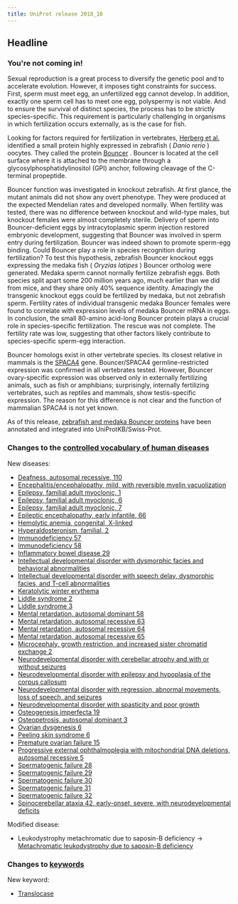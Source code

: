 ```yaml
---
title: UniProt release 2018_10
---
```


## Headline

### You're not coming in!

Sexual reproduction is a great process to diversify the genetic pool and to accelerate evolution. However, it imposes tight constraints for success. First, sperm must meet egg, an unfertilized egg cannot develop. In addition, exactly one sperm cell has to meet one egg, polyspermy is not viable. And to ensure the survival of distinct species, the process has to be strictly species-specific. This requirement is particularly challenging in organisms in which fertilization occurs externally, as is the case for fish.

Looking for factors required for fertilization in vertebrates, [Herberg et al.](https://www.ncbi.nlm.nih.gov/pubmed/30190407) identified a small protein highly expressed in zebrafish ( *Danio rerio* ) oocytes. They called the protein [Bouncer](http://www.uniprot.org/uniprot/P0DPQ9) . Bouncer is located at the cell surface where it is attached to the membrane through a glycosylphosphatidylinositol (GPI) anchor, following cleavage of the C-terminal propeptide.

Bouncer function was investigated in knockout zebrafish. At first glance, the mutant animals did not show any overt phenotype. They were produced at the expected Mendelian rates and developed normally. When fertility was tested, there was no difference between knockout and wild-type males, but knockout females were almost completely sterile. Delivery of sperm into Bouncer-deficient eggs by intracytoplasmic sperm injection restored embryonic development, suggesting that Bouncer was involved in sperm entry during fertilization. Bouncer was indeed shown to promote sperm-egg binding. Could Bouncer play a role in species recognition during fertilization? To test this hypothesis, zebrafish Bouncer knockout eggs expressing the medaka fish ( *Oryzias latipes* ) Bouncer ortholog were generated. Medaka sperm cannot normally fertilize zebrafish eggs. Both species split apart some 200 million years ago, much earlier than we did from mice, and they share only 40% sequence identity. Amazingly the transgenic knockout eggs could be fertilized by medaka, but not zebrafish sperm. Fertility rates of individual transgenic medaka Bouncer females were found to correlate with expression levels of medaka Bouncer mRNA in eggs. In conclusion, the small 80-amino acid-long Bouncer protein plays a crucial role in species-specific fertilization. The rescue was not complete. The fertility rate was low, suggesting that other factors likely contribute to species-specific sperm-egg interaction.

Bouncer homologs exist in other vertebrate species. Its closest relative in mammals is the [SPACA4](http://www.uniprot.org/uniprot/?query=gene:SPACA4+AND+reviewed:yes) gene. Bouncer/SPACA4 germline-restricted expression was confirmed in all vertebrates tested. However, Bouncer ovary-specific expression was observed only in externally fertilizing animals, such as fish or amphibians; surprisingly, internally fertilizing vertebrates, such as reptiles and mammals, show testis-specific expression. The reason for this difference is not clear and the function of mammalian SPACA4 is not yet known.

As of this release, [zebrafish and medaka Bouncer proteins](http://www.uniprot.org/uniprot/?query=name:bouncer+AND+reviewed:yes) have been annotated and integrated into UniProtKB/Swiss-Prot.

### Changes to the [controlled vocabulary of human diseases](http://www.uniprot.org/docs/humdisease)

New diseases:

-   [Deafness, autosomal recessive, 110](http://www.uniprot.org/diseases/DI-05316)
-   [Encephalitis/encephalopathy, mild, with reversible myelin vacuolization](http://www.uniprot.org/diseases/DI-05330)
-   [Epilepsy, familial adult myoclonic, 1](http://www.uniprot.org/diseases/DI-05296)
-   [Epilepsy, familial adult myoclonic, 6](http://www.uniprot.org/diseases/DI-05297)
-   [Epilepsy, familial adult myoclonic, 7](http://www.uniprot.org/diseases/DI-05298)
-   [Epileptic encephalopathy, early infantile, 66](http://www.uniprot.org/diseases/DI-05304)
-   [Hemolytic anemia, congenital, X-linked](http://www.uniprot.org/diseases/DI-05302)
-   [Hyperaldosteronism, familial, 2](http://www.uniprot.org/diseases/DI-05322)
-   [Immunodeficiency 57](http://www.uniprot.org/diseases/DI-05328)
-   [Immunodeficiency 58](http://www.uniprot.org/diseases/DI-05329)
-   [Inflammatory bowel disease 29](http://www.uniprot.org/diseases/DI-05306)
-   [Intellectual developmental disorder with dysmorphic facies and behavioral abnormalities](http://www.uniprot.org/diseases/DI-05311)
-   [Intellectual developmental disorder with speech delay, dysmorphic facies, and T-cell abnormalities](http://www.uniprot.org/diseases/DI-05315)
-   [Keratolytic winter erythema](http://www.uniprot.org/diseases/DI-05321)
-   [Liddle syndrome 2](http://www.uniprot.org/diseases/DI-05331)
-   [Liddle syndrome 3](http://www.uniprot.org/diseases/DI-05332)
-   [Mental retardation, autosomal dominant 58](http://www.uniprot.org/diseases/DI-05326)
-   [Mental retardation, autosomal recessive 63](http://www.uniprot.org/diseases/DI-05317)
-   [Mental retardation, autosomal recessive 64](http://www.uniprot.org/diseases/DI-05318)
-   [Mental retardation, autosomal recessive 65](http://www.uniprot.org/diseases/DI-05327)
-   [Microcephaly, growth restriction, and increased sister chromatid exchange 2](http://www.uniprot.org/diseases/DI-05320)
-   [Neurodevelopmental disorder with cerebellar atrophy and with or without seizures](http://www.uniprot.org/diseases/DI-05303)
-   [Neurodevelopmental disorder with epilepsy and hypoplasia of the corpus callosum](http://www.uniprot.org/diseases/DI-05312)
-   [Neurodevelopmental disorder with regression, abnormal movements, loss of speech, and seizures](http://www.uniprot.org/diseases/DI-05310)
-   [Neurodevelopmental disorder with spasticity and poor growth](http://www.uniprot.org/diseases/DI-05305)
-   [Osteogenesis imperfecta 19](http://www.uniprot.org/diseases/DI-05299)
-   [Osteopetrosis, autosomal dominant 3](http://www.uniprot.org/diseases/DI-05323)
-   [Ovarian dysgenesis 6](http://www.uniprot.org/diseases/DI-05300)
-   [Peeling skin syndrome 6](http://www.uniprot.org/diseases/DI-05307)
-   [Premature ovarian failure 15](http://www.uniprot.org/diseases/DI-05319)
-   [Progressive external ophthalmoplegia with mitochondrial DNA deletions, autosomal recessive 5](http://www.uniprot.org/diseases/DI-05301)
-   [Spermatogenic failure 28](http://www.uniprot.org/diseases/DI-05308)
-   [Spermatogenic failure 29](http://www.uniprot.org/diseases/DI-05313)
-   [Spermatogenic failure 30](http://www.uniprot.org/diseases/DI-05324)
-   [Spermatogenic failure 31](http://www.uniprot.org/diseases/DI-05314)
-   [Spermatogenic failure 32](http://www.uniprot.org/diseases/DI-05325)
-   [Spinocerebellar ataxia 42, early-onset, severe, with neurodevelopmental deficits](http://www.uniprot.org/diseases/DI-05309)

Modified disease:

-   Leukodystrophy metachromatic due to saposin-B deficiency -&gt; [Metachromatic leukodystrophy due to saposin-B deficiency](http://www.uniprot.org/diseases/DI-02744)

### Changes to [keywords](http://www.uniprot.org/docs/keywlist)

New keyword:

-   [Translocase](http://www.uniprot.org/keywords/KW-1278)
